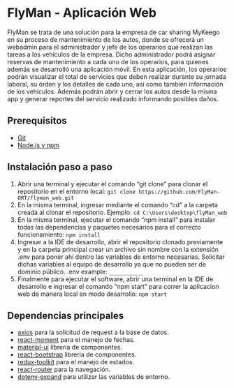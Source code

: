 # FlyMan - Aplicación Web

FlyMan se trata de una solución para la empresa de car sharing MyKeego en su proceso de mantenimiento de los autos, donde se ofrecerá un webadmin para el administrador y jefe de los operarios que realizan las tareas a los vehículos de la empresa. Dicho administrador podrá asignar reservas de mantenimiento a cada uno de los operarios, para quienes además se desarrolló una aplicación móvil. En esta aplicación, los operarios podrán visualizar el total de servicios que deben realizar durante su jornada laboral, su órden y los detalles de cada uno, así como también
información de los vehículos. Además podrán abrir y cerrar los autos desde la misma app y generar reportes del servicio realizado informando posibles daños.


## Prerequisitos
- [Git](https://git-scm.com/downloads)
- [Node.js y npm](https://nodejs.org/en/download/)

## Instalación paso a paso
1) Abrir una terminal y ejecutar el comando “git clone” para clonar el repositorio en el
entorno local: 
```git clone https://github.com/FlyMan-ORT/flyman_web.git```
2) En la misma terminal, ingresar mediante el comando “cd” a la carpeta creada al clonar el repositorio. 
Ejemplo: ```cd C:\Users\desktop\flyMan_web```
3) En la misma terminal, ejecutar el comando “npm install” para instalar todas las
dependencias y paquetes necesarios para el correcto funcionamiento: 
```npm install```
4) Ingresar a la IDE de desarrollo, abrir el repositorio clonado previamente y en la
carpeta principal crear un archivo sin nombre con la extensión .env para poner ahí
dentro las variables de entorno necesarias. Solicitar dichas variables al equipo de
desarrollo ya que no pueden ser de dominio público.
.env example:
```___________```
5) Finalmente para ejecutar el software, abrir una terminal en la IDE de desarrollo e
ingresar el comando “npm start” para correr la aplicacion web de manera local en modo desarrollo:
```npm start```


## Dependencias principales
- [axios](https://github.com/axios/axios#readme) para la solicitud de request a la base de datos.
- [react-moment](https://github.com/headzoo/react-moment#readme) para el manejo de fechas.
- [material-ui](https://github.com/mui/material-ui#readme) libreria de componentes.
- [react-bootstrap](https://react-bootstrap.github.io/) libreria de componentes.
- [redux-toolkit](https://github.com/reduxjs/redux-toolkit#readme) para el manejo de estados.
- [react-router](https://github.com/remix-run/react-router#readme) para la navegación.
- [dotenv-expand](https://github.com/motdotla/dotenv-expand#readme) para utilizar las variables de entorno.